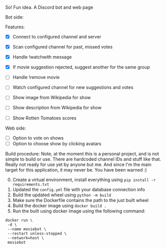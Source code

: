 So! Fun idea. A Discord bot and web page 

Bot side:

Features:
- [X] Connect to configured channel and server
- [X] Scan configured channel for past, missed votes
- [X] Handle !watchwith message
- [X] If movie suggestion rejected, suggest another for the same group
- [ ] Handle !remove movie
- [ ] Watch configured channel for new suggestions and votes
- [ ] Show image from Wikipedia for show
- [ ] Show description from Wikipedia for show
- [ ] Show Rotten Tomatoes scores


Web side:
- [ ] Option to vote on shows
- [ ] Option to choose show by clicking avatars

Build procedure:
Note, at the moment this is a personal project, and is not simple to build or use. There are hardcoded channel IDs and stuff like that. Really not ready for use yet by anyone but me. And since I'm the main target for this application, it may never be. You have been warned :)

0. Create a virtual environment, install everything using `pip install -r requirements.txt`
1. Updated the `config.yml` file with your database connection info
2. Build the updated wheel using `python -m build`
3. Make sure the Dockerfile contains the path to the just built wheel
4. Build the docker image using `docker build .`
5. Run the built using docker image using the following command:
```
docker run \
 -d \
 --name moviebot \
 --restart unless-stopped \
 --network=host \
 moviebot
```